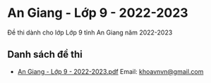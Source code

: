 # An Giang - Lớp 9 - 2022-2023

Đề thi dành cho lớp Lớp 9 tỉnh An Giang năm 2022-2023

## Danh sách đề thi

- [An Giang - Lớp 9 - 2022-2023.pdf](An%20Giang%20-%20Lớp%209%20-%202022-2023.pdf)
Email: khoavnvn@gmail.com

